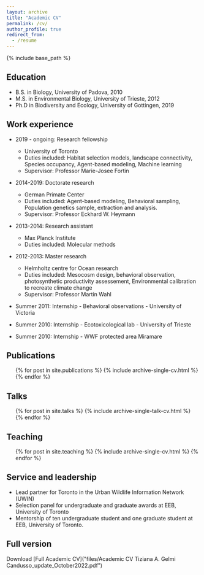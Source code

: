 ```yaml
---
layout: archive
title: "Academic CV"
permalink: /cv/
author_profile: true
redirect_from:
  - /resume
---
```


{% include base_path %}


Education
---------------
* B.S. in Biology, University of Padova, 2010
* M.S. in Environmental Biology, University of Trieste, 2012
* Ph.D in Biodiversity and Ecology, University of Gottingen, 2019

Work experience
---------------
* 2019 - ongoing: Research fellowship
  * University of Toronto
  * Duties included: Habitat selection models, landscape connectivity, Species occupancy, Agent-based modeling, Machine learning
  * Supervisor: Professor Marie-Josee Fortin

* 2014-2019: Doctorate research
  * German Primate Center
  * Duties included: Agent-based modeling, Behavioral sampling, Population genetics sample, extraction and analysis. 
  * Supervisor: Professor Eckhard W. Heymann

* 2013-2014: Research assistant
  * Max Planck Institute
  * Duties included: Molecular methods

* 2012-2013: Master research
  * Helmholtz centre for Ocean research
  * Duties included: Mesocosm design, behavioral observation, photosynthetic productivity assessement, Environmental calibration to recreate climate change
  * Supervisor: Professor Martin Wahl

* Summer 2011: Internship - Behavioral observations - University of Victoria
* Summer 2010: Internship - Ecotoxicological lab - University of Trieste
* Summer 2010: Internship - WWF protected area Miramare


Publications
---------------
  <ul>{% for post in site.publications %}
    {% include archive-single-cv.html %}
  {% endfor %}</ul>
  
Talks
---------------
  <ul>{% for post in site.talks %}
    {% include archive-single-talk-cv.html %}
  {% endfor %}</ul>
  
Teaching
---------------
  <ul>{% for post in site.teaching %}
    {% include archive-single-cv.html %}
  {% endfor %}</ul>
  
Service and leadership
---------------
* Lead partner for Toronto in the Urban Wildlife Information Network (UWIN)
* Selection panel for undergraduate and graduate awards at EEB, University of Toronto
* Mentorship of ten undergraduate student and one graduate student at EEB, University of Toronto.

Full version
---------------
Download [Full Academic CV]("files/Academic CV  Tiziana A. Gelmi Candusso_update_October2022.pdf")
